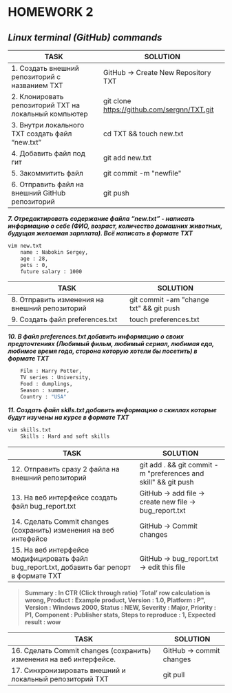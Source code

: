 # HOMEWORK 2

## _Linux terminal (GitHub) commands_

| TASK | SOLUTION |
| ------ | ------ |
| 1. Создать внешний репозиторий c названием TXT | GitHub -> Create New Repository TXT |
| 2. Клонировать репозиторий TXT на локальный компьютер | git clone https://github.com/sergnn/TXT.git |
| 3. Внутри локального TXT создать файл “new.txt” | cd TXT && touch new.txt |
| 4. Добавить файл под гит | git add new.txt |
| 5. Закоммитить файл | git commit -m "newfile" |
| 6. Отправить файл на внешний GitHub репозиторий | git push |

***7. Отредактировать содержание файла “new.txt” - написать информацию о себе (ФИО, возраст, количество домашних животных, будущая желаемая зарплата). Всё написать в формате TXT***
```sh
vim new.txt
    name : Nabokin Sergey,
    age : 28,
    pets : 0,
    future salary : 1000
```

| TASK | SOLUTION |
| ------ | ------ |
| 8. Отправить изменения на внешний репозиторий | git commit -am "change txt" && git push |
| 9. Создать файл preferences.txt | touch preferences.txt |

***10. В файл preferences.txt добавить информацию о своих предпочтениях (Любимый фильм, любимый сериал, любимая еда, любимое время года, сторона которую хотели бы посетить) в формате TXT***

```sh
    Film : Harry Potter,
    TV series : University,
    Food : dumplings,
    Season : summer,
    Country : "USA"
```

***11. Создать файл sklls.txt добавить информацию о скиллах которые будут изучены на курсе в формате TXT***

```sh
vim skills.txt
    Skills : Hard and soft skills
```

| TASK | SOLUTION |
| ------ | ------ |
| 12. Отправить сразу 2 файла на внешний репозиторий  | git add . && git commit -m "preferences and skill" && git push |
| 13. На веб интерфейсе создать файл bug_report.txt | GitHub -> add file -> create new file -> bug_report.txt |
| 14. Сделать Commit changes (сохранить) изменения на веб интефейсе | GitHub -> Commit changes |
| 15. На веб интерфейсе модифицировать файл bug_report.txt, добавить баг репорт в формате TXT | GitHub -> bug_report.txt -> edit this file |

> **Summary : In CTR (Click through ratio) ‘Total’ row calculation is wrong,
        Product : Example product,
Version : 1.0,
         Platform : P",
          Version : Windows 2000,
          Status : NEW,
         Severity : Major,
         Priority : P1,
         Component : Publisher stats,
        Steps to reproduce : 1,
          Expected result : wow**

| TASK | SOLUTION |
| ------ | ------ |
| 16. Сделать Commit changes (сохранить) изменения на веб интерфейсе.  | GitHub -> commit changes |
| 17. Синхронизировать внешний и локальный репозиторий TXT  | git pull |


